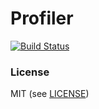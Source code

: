 # Profiler

[![Build Status](https://travis-ci.org/GroundSix/Profiler.png?branch=master)](https://travis-ci.org/GroundSix/Profiler)

### License

MIT (see [LICENSE](https://raw.github.com/GroundSix/Profiler/master/LICENSE))